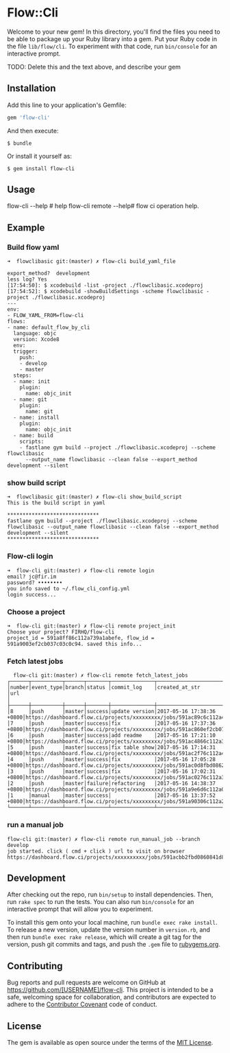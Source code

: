 # Flow::Cli

Welcome to your new gem! In this directory, you'll find the files you need to be able to package up your Ruby library into a gem. Put your Ruby code in the file `lib/flow/cli`. To experiment with that code, run `bin/console` for an interactive prompt.

TODO: Delete this and the text above, and describe your gem

## Installation

Add this line to your application's Gemfile:

```ruby
gem 'flow-cli'
```

And then execute:

    $ bundle

Or install it yourself as:

    $ gem install flow-cli

## Usage

flow-cli --help # help 
flow-cli remote --help# flow ci operation help.

## Example

### Build flow yaml 

```
➜  flowclibasic git:(master) ✗ flow-cli build_yaml_file

export_method?  development
less log? Yes
[17:54:50]: $ xcodebuild -list -project ./flowclibasic.xcodeproj
[17:54:52]: $ xcodebuild -showBuildSettings -scheme flowclibasic -project ./flowclibasic.xcodeproj
---
env:
- FLOW_YAML_FROM=flow-cli
flows:
- name: default_flow_by_cli
  language: objc
  version: Xcode8
  env:
  trigger:
    push:
    - develop
    - master
  steps:
  - name: init
    plugin:
      name: objc_init
  - name: git
    plugin:
      name: git
  - name: install
    plugin:
      name: objc_init
  - name: build
    scripts:
    - fastlane gym build --project ./flowclibasic.xcodeproj --scheme flowclibasic
      --output_name flowclibasic --clean false --export_method development --silent

```

### show build script

```
➜  flowclibasic git:(master) ✗ flow-cli show_build_script
This is the build script in yaml

******************************
fastlane gym build --project ./flowclibasic.xcodeproj --scheme flowclibasic --output_name flowclibasic --clean false --export_method development --silent
******************************
```


### Flow-cli login

```
➜  flow-cli git:(master) ✗ flow-cli remote login
email? jc@fir.im
password? ••••••••
you info saved to ~/.flow_cli_config.yml
login success...
```

### Choose a project 

```
➜  flow-cli git:(master) ✗ flow-cli remote project_init
Choose your project? FIRHQ/flow-cli
project_id = 591a8ff86c112a739a1abefe, flow_id = 591a9003ef2cb037c03c0c94. saved this info...
```

### Fetch latest jobs

```
  flow-cli git:(master) ✗ flow-cli remote fetch_latest_jobs
┌──────┬──────────┬──────┬───────┬──────────────┬─────────────────────────┬─────────────────────────────────────────────────────────────────────────────────────────┐
│number│event_type│branch│status │commit_log    │created_at_str           │url                                                                                      │
├──────┼──────────┼──────┼───────┼──────────────┼─────────────────────────┼─────────────────────────────────────────────────────────────────────────────────────────┤
│8     │push      │master│success│update version│2017-05-16 17:38:36 +0800│https://dashboard.flow.ci/projects/xxxxxxxxx/jobs/591ac89c6c112a4dfa1abf3f│
│7     │push      │master│success│fix           │2017-05-16 17:37:36 +0800│https://dashboard.flow.ci/projects/xxxxxxxxx/jobs/591ac860ef2cb07df83c0df8│
│6     │push      │master│success│add readme    │2017-05-16 17:21:10 +0800│https://dashboard.flow.ci/projects/xxxxxxxxx/jobs/591ac4866c112a3f6c1abfd8│
│5     │push      │master│success│fix table show│2017-05-16 17:14:31 +0800│https://dashboard.flow.ci/projects/xxxxxxxxx/jobs/591ac2f76c112a4dfa1abf10│
│4     │push      │master│success│fix           │2017-05-16 17:05:28 +0800│https://dashboard.flow.ci/projects/xxxxxxxxx/jobs/591ac0d8fbd08628bbd81e4f│
│3     │push      │master│success│fix           │2017-05-16 17:02:31 +0800│https://dashboard.flow.ci/projects/xxxxxxxxx/jobs/591ac0276c112a3f6c1abf6e│
│2     │push      │master│failure│refactoring   │2017-05-16 14:38:37 +0800│https://dashboard.flow.ci/projects/xxxxxxxxx/jobs/591a9e6d6c112a04a41abf3a│
│1     │manual    │master│success│              │2017-05-16 13:37:52 +0800│https://dashboard.flow.ci/projects/xxxxxxxxx/jobs/591a90306c112a2b6f1abf5d│
└──────┴──────────┴──────┴───────┴──────────────┴─────────────────────────┴─────────────────────────────────────────────────────────────────────────────────────────┘
```

### run a manual job

```
flow-cli git:(master) ✗ flow-cli remote run_manual_job --branch develop
job started. click ( cmd + click ) url to visit on browser
https://dashboard.flow.ci/projects/xxxxxxxxxx/jobs/591acbb2fbd0860841d81dd4
```

## Development

After checking out the repo, run `bin/setup` to install dependencies. Then, run `rake spec` to run the tests. You can also run `bin/console` for an interactive prompt that will allow you to experiment.

To install this gem onto your local machine, run `bundle exec rake install`. To release a new version, update the version number in `version.rb`, and then run `bundle exec rake release`, which will create a git tag for the version, push git commits and tags, and push the `.gem` file to [rubygems.org](https://rubygems.org).

## Contributing

Bug reports and pull requests are welcome on GitHub at https://github.com/[USERNAME]/flow-cli. This project is intended to be a safe, welcoming space for collaboration, and contributors are expected to adhere to the [Contributor Covenant](http://contributor-covenant.org) code of conduct.


## License

The gem is available as open source under the terms of the [MIT License](http://opensource.org/licenses/MIT).

